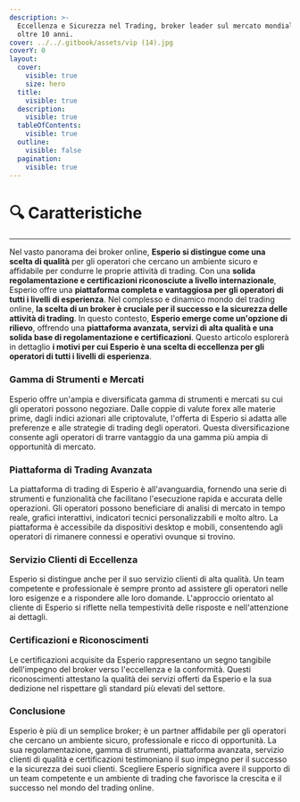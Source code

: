 ```yaml
---
description: >-
  Eccellenza e Sicurezza nel Trading, broker leader sul mercato mondiale da
  oltre 10 anni.
cover: ../../.gitbook/assets/vip (14).jpg
coverY: 0
layout:
  cover:
    visible: true
    size: hero
  title:
    visible: true
  description:
    visible: true
  tableOfContents:
    visible: true
  outline:
    visible: false
  pagination:
    visible: true
---
```


# 🔍 Caratteristiche

***

Nel vasto panorama dei broker online, **Esperio si distingue come una scelta di qualità** per gli operatori che cercano un ambiente sicuro e affidabile per condurre le proprie attività di trading. Con una **solida regolamentazione e certificazioni riconosciute a livello internazionale**, Esperio offre una **piattaforma completa e vantaggiosa per gli operatori di tutti i livelli di esperienza**. Nel complesso e dinamico mondo del trading online, **la scelta di un broker è cruciale per il successo e la sicurezza delle attività di trading**. In questo contesto, **Esperio emerge come un'opzione di rilievo**, offrendo una **piattaforma avanzata, servizi di alta qualità e una solida base di regolamentazione e certificazioni**. Questo articolo esplorerà in dettaglio **i motivi per cui Esperio è una scelta di eccellenza per gli operatori di tutti i livelli di esperienza**.

### **Gamma di Strumenti e Mercati**

Esperio offre un'ampia e diversificata gamma di strumenti e mercati su cui gli operatori possono negoziare. Dalle coppie di valute forex alle materie prime, dagli indici azionari alle criptovalute, l'offerta di Esperio si adatta alle preferenze e alle strategie di trading degli operatori. Questa diversificazione consente agli operatori di trarre vantaggio da una gamma più ampia di opportunità di mercato.

### **Piattaforma di Trading Avanzata**

La piattaforma di trading di Esperio è all'avanguardia, fornendo una serie di strumenti e funzionalità che facilitano l'esecuzione rapida e accurata delle operazioni. Gli operatori possono beneficiare di analisi di mercato in tempo reale, grafici interattivi, indicatori tecnici personalizzabili e molto altro. La piattaforma è accessibile da dispositivi desktop e mobili, consentendo agli operatori di rimanere connessi e operativi ovunque si trovino.

### **Servizio Clienti di Eccellenza**

Esperio si distingue anche per il suo servizio clienti di alta qualità. Un team competente e professionale è sempre pronto ad assistere gli operatori nelle loro esigenze e a rispondere alle loro domande. L'approccio orientato al cliente di Esperio si riflette nella tempestività delle risposte e nell'attenzione ai dettagli.

### **Certificazioni e Riconoscimenti**

Le certificazioni acquisite da Esperio rappresentano un segno tangibile dell'impegno del broker verso l'eccellenza e la conformità. Questi riconoscimenti attestano la qualità dei servizi offerti da Esperio e la sua dedizione nel rispettare gli standard più elevati del settore.

### **Conclusione**

Esperio è più di un semplice broker; è un partner affidabile per gli operatori che cercano un ambiente sicuro, professionale e ricco di opportunità. La sua regolamentazione, gamma di strumenti, piattaforma avanzata, servizio clienti di qualità e certificazioni testimoniano il suo impegno per il successo e la sicurezza dei suoi clienti. Scegliere Esperio significa avere il supporto di un team competente e un ambiente di trading che favorisce la crescita e il successo nel mondo del trading online.
